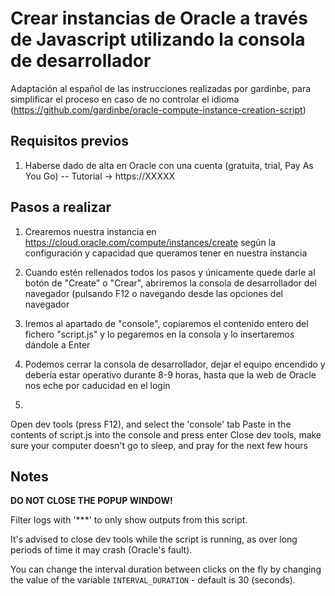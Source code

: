 # Crear instancias de Oracle a través de Javascript utilizando la consola de desarrollador

Adaptación al español de las instrucciones realizadas por gardinbe, para simplificar el proceso en caso de no controlar el idioma (https://github.com/gardinbe/oracle-compute-instance-creation-script)

## Requisitos previos

1. Haberse dado de alta en Oracle con una cuenta (gratuita, trial, Pay As You Go) -- Tutorial -> https://XXXXX

## Pasos a realizar

1. Crearemos nuestra instancia en https://cloud.oracle.com/compute/instances/create según la configuración y capacidad que queramos tener en nuestra instancia

2. Cuando estén rellenados todos los pasos y únicamente quede darle al botón de "Create" o "Crear", abriremos la consola de desarrollador del navegador (pulsando F12 o navegando desde las opciones del navegador

3. Iremos al apartado de "console", copiaremos el contenido entero del fichero "script.js" y lo pegaremos en la consola y lo insertaremos dándole a Enter

4. Podemos cerrar la consola de desarrollador, dejar el equipo encendido y debería estar operativo durante 8-9 horas, hasta que la web de Oracle nos eche por caducidad en el login

5. 
Open dev tools (press F12), and select the 'console' tab
Paste in the contents of script.js into the console and press enter
Close dev tools, make sure your computer doesn't go to sleep, and pray for the next few hours

## Notes
**DO NOT CLOSE THE POPUP WINDOW!**

Filter logs with '***' to only show outputs from this script.

It's advised to close dev tools while the script is running, as over long periods of time it may crash (Oracle's fault).

You can change the interval duration between clicks on the fly by changing the value of the variable `INTERVAL_DURATION` - default is 30 (seconds).
